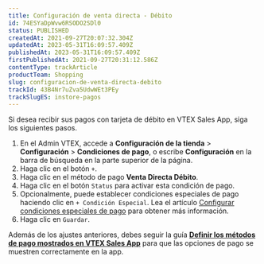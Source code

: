 ```yaml
---
title: Configuración de venta directa - Débito
id: 74ESYaDpWvw6RSODO2SDl0
status: PUBLISHED
createdAt: 2021-09-27T20:07:32.304Z
updatedAt: 2023-05-31T16:09:57.409Z
publishedAt: 2023-05-31T16:09:57.409Z
firstPublishedAt: 2021-09-27T20:31:12.586Z
contentType: trackArticle
productTeam: Shopping
slug: configuracion-de-venta-directa-debito
trackId: 43B4Nr7uZva5UdwWEt3PEy
trackSlugES: instore-pagos
---
```


Si desea recibir sus pagos con tarjeta de débito en VTEX Sales App, siga los siguientes pasos.

1. En el Admin VTEX, accede a **Configuración de la tienda** > **Configuración** > **Condiciones de pago**, o escribe **Configuración** en la barra de búsqueda en la parte superior de la página.
2. Haga clic en el botón `+`.
3. Haga clic en el método de pago __Venta Directa Débito__.
4. Haga clic en el botón `Status` para activar esta condición de pago.
5. Opcionalmente, puede establecer condiciones especiales de pago haciendo clic en `+ Condición Especial`. Lea el artículo [Configurar condiciones especiales de pago](https://help.vtex.com/es/tutorial/condicoes-especiais--tutorials_456) para obtener más información.
6. Haga clic en `Guardar`.

<div class="alert-info">
<p>Además de los ajustes anteriores, debes seguir la guía <strong><a href="https://help.vtex.com/es/tracks/instore-pagamentos--43B4Nr7uZva5UdwWEt3PEy/jHQQcyX3WKeUFidwSjmY1">Definir los métodos de pago mostrados en VTEX Sales App</a></strong> para que las opciones de pago se muestren correctamente en la app.</p>
</div>
